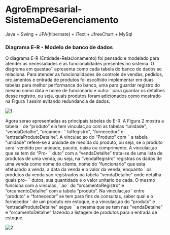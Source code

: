 # AgroEmpresarial-SistemaDeGerenciamento
Java + Swing + JPA(hibernate) + iText + JfreeChart + MySql

### Diagrama E-R - Modelo de banco de dados
O diagrama E-R (Entidade-Relacionamento) foi pensado e modelado para atender
as necessidades e as funcionalidades presentes no sistema. O diagrama em questao˜
apresenta como cada tabela do banco de dados se relaciona.
Para atender as funcionalidades de controle de vendas, pedidos, orc¸amentos e entrada
de produtos foi escolhido implementar em duas tabelas para melhor performance
do banco, uma para guardar registro do mesmo como data e nome de funcionario e outra ´
para guardar os detalhes desse registro, ou seja, quais produtos foram adicionados como
mostrado na Figura 1 assim evitando redundancia de dados. 

![1](http://187.7.106.14:7963/uploads/Leonardo/tcc-leonardo/76ac41223a/1.png)


Agora serao apresentadas as principais tabelas do E-R. A Figura 2 mostra a tabela ˜
de “produto” ela tem vinculac¸ao com as tabelas “unidade”, “vendaDetalhe”, “orcamen- ˜
toRegistro”, “fornecedor” e “entradaProdutoDetalhe”. A vinculac¸ao do “Produto” com ˜
a tabela “unidade” refere-se a unidade de medida do produto, ou seja, se o produto sera´
vendido por unidade, pacote, caixa ou comprimento. A vinculac¸ao que se tem do “Pro- ˜
duto” com a “vendaDetalhe” trata-se de uma lista de produtos de uma venda, ou seja,
na “vendaRegistro” registras os dados de uma venda como nome do cliente, nome do
“funcionario” que esta efetuando a venda, a data da venda e o valor da venda, enquanto ´
os produtos da venda sao registrados na tabela “vendaDetalhe” onde detalha quais pro- ˜
dutos, sua quantidade e o valor unitario de cada. O mesmo funciona com a vinculac¸ ´ ao˜
do “orcamentoRegistro” e “orcamentoDetalhe” com a tabela “produto”. Na vinculac¸ao˜
entre “produto” e “fornecedor” se tem para fins de consultas, saber qual e o fornecedor ´
de um produto em estoque, e a vinculac¸ao do “produto” e “entradaProdutoDetalhe” segue ˜
a mesma que se tem nas “vendaDetalhe” e “orcamentoDetalhe” fazendo a listagem de
produtos para a entrada de estoque.

![2](http://187.7.106.14:7963/uploads/Leonardo/tcc-leonardo/ece5a2ac61/2.png)

